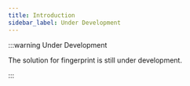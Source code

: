 ```yaml
---
title: Introduction
sidebar_label: Under Development
---
```


:::warning Under Development

The solution for fingerprint is still under development.

:::
